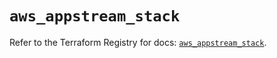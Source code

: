 # `aws_appstream_stack`

Refer to the Terraform Registry for docs: [`aws_appstream_stack`](https://registry.terraform.io/providers/hashicorp/aws/6.19.0/docs/resources/appstream_stack).
